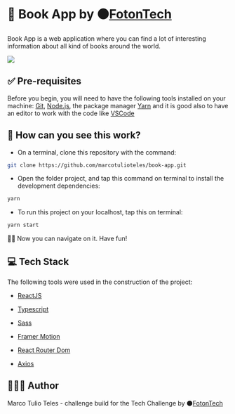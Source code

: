 

# 📙 Book App by ⚫[FotonTech](https://fotontech.io/)

Book App is a web application where you can find a lot of interesting information about all kind of books around the world.


![](/public/images/screenshot-book-app.gif)


## ✅ Pre-requisites

Before you begin, you will need to have the following tools installed on your machine: [Git](https://git-scm.com), [Node.js](https://nodejs.org/en/),  the package manager [Yarn](https://classic.yarnpkg.com/en/docs/install/#debian-stable) and it is good also to have an editor to work with the code like [VSCode](https://code.visualstudio.com/)

## 👀 How can you see this work?

- On a terminal, clone this repository with the command:

```bash
git clone https://github.com/marcotulioteles/book-app.git
```

- Open the folder project, and tap this command on terminal to install the development dependencies:

```bash
yarn
```

- To run this project on your localhost, tap this on terminal:

```bash
yarn start
```

🏄🏻 Now you can navigate on it. Have fun!


## 💻 Tech Stack

The following tools were used in the construction of the project:

- [ReactJS](https://reactjs.org/)

- [Typescript](https://www.typescriptlang.org/)

- [Sass](https://sass-lang.com/)

- [Framer Motion](https://www.framer.com/motion/)

- [React Router Dom](https://reactrouter.com/web/guides/quick-start)

- [Axios](https://github.com/axios/axios)

## 👨🏻‍💻 Author
Marco Tulio Teles - challenge build for the Tech Challenge by ⚫[FotonTech](https://fotontech.io/)